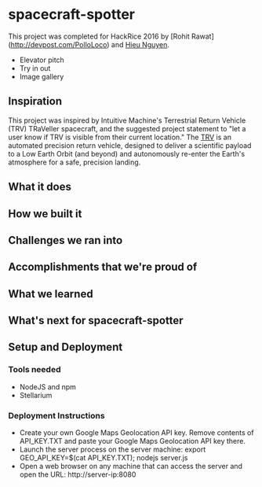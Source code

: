 # spacecraft-spotter

This project was completed for HackRice 2016 by [Rohit Rawat] (http://devpost.com/PolloLoco) and [Hieu Nguyen](http://devpost.com/hieu).

* Elevator pitch
* Try in out
* Image gallery


## Inspiration
This project was inspired by Intuitive Machine's Terrestrial Return Vehicle (TRV) TRaVeller spacecraft, and the suggested project statement to "let a user know if TRV is visible from their current location." The [TRV](https://intuitivemachines.com/Aerospace/SpaceSystems/) is an automated precision return vehicle, designed to deliver a scientific payload to a Low Earth Orbit (and beyond) and autonomously re-enter the Earth's atmosphere for a safe, precision landing.


## What it does

## How we built it

## Challenges we ran into

## Accomplishments that we're proud of

## What we learned

## What's next for spacecraft-spotter

## Setup and Deployment

### Tools needed
- NodeJS and npm
- Stellarium

### Deployment Instructions
- Create your own Google Maps Geolocation API key. Remove contents of API_KEY.TXT and paste your Google Maps Geolocation API key there. 
- Launch the server process on the server machine:
export GEO_API_KEY=$(cat API_KEY.TXT); nodejs server.js
- Open a web browser on any machine that can access the server and open the URL:
http://server-ip:8080

